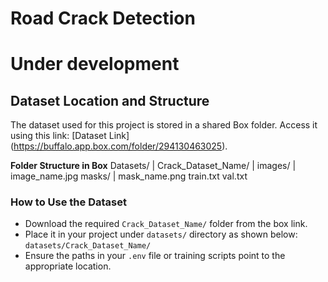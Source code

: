 # Road Crack Detection
Under development
=======

## Dataset Location and Structure
The dataset used for this project is stored in a shared Box folder. Access it using this link: [Dataset Link] (https://buffalo.app.box.com/folder/294130463025).

**Folder Structure in Box**
 Datasets/
 |
  Crack_Dataset_Name/
  |
   images/
   |
    image_name.jpg
   masks/
   |
    mask_name.png
   train.txt
   val.txt

### How to Use the Dataset
- Download the required `Crack_Dataset_Name/` folder from the box link.
- Place it in your project under `datasets/` directory as shown below:
`datasets/Crack_Dataset_Name/`
- Ensure the paths in your `.env` file or training scripts point to the appropriate location.